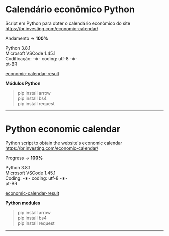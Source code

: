 # Calendário econômico Python

Script em Python para obter o calendário econômico do site https://br.investing.com/economic-calendar/

Andamento -> <strong>100%</strong>

Python 3.8.1 </br>
Microsoft VSCode 1.45.1 </br>
Codificação: -&lowast;- coding: utf-8 -&lowast;- </br>
pt-BR </br> 

[economic-calendar-result](https://github.com/alpdias/calendario-economico-python/blob/master/img/economic-calendar-result.png)

<strong>Módulos Python</strong>

> pip install arrow </br>
> pip install bs4 </br>
> pip install request </br>

---------------------------------------------------------------------------------------------------------

# Python economic calendar

Python script to obtain the website's economic calendar https://br.investing.com/economic-calendar/

Progress -> <strong>100%</strong>

Python 3.8.1 </br>
Microsoft VSCode 1.45.1 </br>
Coding: -&lowast;- coding: utf-8 -&lowast;- </br>
pt-BR </br>

[economic-calendar-result](https://github.com/alpdias/calendario-economico-python/blob/master/img/economic-calendar-result.png)

<strong>Python modules</strong>

> pip install arrow </br>
> pip install bs4 </br>
> pip install request </br>

---------------------------------------------------------------------------------------------------------
